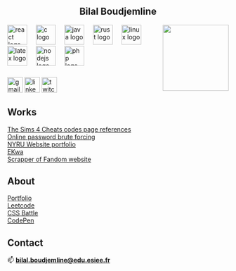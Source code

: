 <h2 align="center">Bilal Boudjemline</h2>

<img align="right" height="150" src="https://media2.giphy.com/media/riTgsJKK8lwRZ2orwd/giphy.gif?cid=6c09b9520sltp8y8l1a3luya2lvlmb0rq8d7crc3li7b0e00&ep=v1_gifs_search&rid=giphy.gif&ct=g"  />

<div align="left">
  <img src="https://skillicons.dev/icons?i=react" height="45" alt="react logo"  />
  <img width="12" />
  <img src="https://skillicons.dev/icons?i=c" height="45" alt="c logo"  />
  <img width="12" />
  <img src="https://skillicons.dev/icons?i=java" height="45" alt="java logo"  />
  <img width="12" />
  <img src="https://skillicons.dev/icons?i=rust" height="45" alt="rust logo"  />
  <img width="12" />
  <img src="https://skillicons.dev/icons?i=linux" height="45" alt="linux logo"  />
  <img width="12" />
  <img src="https://skillicons.dev/icons?i=latex" height="45" alt="latex logo"  />
  <img width="12" />
  <img src="https://skillicons.dev/icons?i=nodejs" height="45" alt="nodejs logo"  />
  <img width="12" />
  <img src="https://skillicons.dev/icons?i=php" height="45" alt="php logo"  />
</div>

###

###

<div align="left">
  <a href="mailto:bilal.boudjemline@edu.esiee.fr" target="_blank"><img src="https://img.shields.io/static/v1?message=Gmail&logo=gmail&label=&color=D14836&logoColor=white&labelColor=&style=for-the-badge" height="35" alt="gmail logo"  /></a>
  <a href="https://www.linkedin.com/in/bilal-boudjemline-54365b228/" target="_blank"><img src="https://img.shields.io/static/v1?message=LinkedIn&logo=linkedin&label=&color=0077B5&logoColor=white&labelColor=&style=for-the-badge" height="35" alt="linkedin logo"  /></a>
  <a href="https://www.twitch.tv/bilaaaaaaaaaal" target="_blank"><img src="https://img.shields.io/static/v1?message=Twitch&logo=twitch&label=&color=9146FF&logoColor=white&labelColor=&style=for-the-badge" height="35" alt="twitch logo"  /></a>
</div>

###

###

## Works
<a href="https://lalbi94.github.io/Douze/" target="_blank">The Sims 4 Cheats codes page references</a><br/>
<a href="https://lalbi94.github.io/ZBrutF/" target="_blank">Online password brute forcing</a><br/>
<a href="https://nyru.netlify.app/#/vfx" target="_blank">NYRU Website portfolio</a><br/>
<a href="https://lalbi94.github.io/EKwa/" target="_blank">EKwa</a><br/>
<a href="https://github.com/lalBi94/scrapper-fandom" target="_blank">Scrapper of Fandom website</a>

## About
<a href="https://perso.esiee.fr/~boudjemb/" target="_blank">Portfolio</a><br/>
<a href="https://leetcode.com/u/lalBi94/" target="_blank">Leetcode</a><br/>
<a href="https://cssbattle.dev/player/generalzod" target="_blank">CSS Battle</a><br/>
<a href="https://codepen.io/lalBi94" target="_blank">CodePen</a>

## Contact
📫 **bilal.boudjemline@edu.esiee.fr**<br/>
